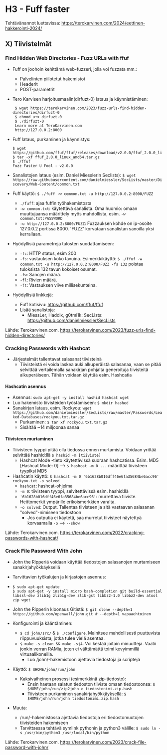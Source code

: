 # H3 - Fuff faster

Tehtävänannot luettavissa: https://terokarvinen.com/2024/eettinen-hakkerointi-2024/

## X) Tiivistelmät

### Find Hidden Web Directories - Fuzz URLs with ffuf
 - Fuff on joohoin kehittämä web-fuzzeri, jolla voi fuzzata mm.:
   - Palvelinten piilotetut hakemistot
   - Headerit
   - POST-parametrit

 - Tero Karvisen harjoitusmaalin(dirfuzt-0) lataus ja käynnistäminen:
   ````   
    $ wget https://terokarvinen.com/2023/fuzz-urls-find-hidden-directories/dirfuzt-0
    $ chmod u+x dirfuzt-0
    $ ./dirfuzt-0
    Learn more at TeroKarvinen.com
    http://127.0.0.2:8000
   ````
 - Fuff lataus, purkaminen ja käynnistys:
   ````
   $ wget https://github.com/ffuf/ffuf/releases/download/v2.0.0/ffuf_2.0.0_linux_amd64.tar.gz
   $ tar -xf ffuf_2.0.0_linux_amd64.tar.gz
   $ ./ffuf
   Fuzz Faster U Fool - v2.0.0
   ````
 - Sanalistojen lataus (esim. Daniel Miesslerin Seclists): ``$ wget https://raw.githubusercontent.com/danielmiessler/SecLists/master/Discovery/Web-Content/common.txt``
 - Fuff käyttö: ``$ ./fuff -w common.txt -u http://127.0.0.2:8000/FUZZ``
   - ``./fuff``: ajaa fuffin työhakemistosta
   - ``-w common.txt``: käytettävä sanalista. Oma huomio: omaan muuttujaansa määrittely myös mahdollista, esim. ``-w common.txt:PASSWORD``
   - ``-u http://127.0.0.2:8000/FUZZ``: Fuzzauksen kohde on ip-osoite 127.0.0.2 portissa 8000. 'FUZZ' korvataan sanalistan sanoilla yksi kerrallaan. 
 - Hyödyllisiä parametreja tulosten suodattamiseen:
   - ``-fc``: HTTP status, esim 200
   - ``-fs``: vastauksen koko tavuina. Esimerkkikäyttö: ``$ ./ffuf -w common.txt -u http://127.0.0.2:8000/FUZZ -fs 132`` poistaa tuloksista 132 tavun kokoiset osumat.
   - ``-fw``: Sanojen määrä.
   - ``-fl``: Rivien määrä.
   - ``-ft``: Vastauksen viive millisekunteina.
  
- Hyödyllisiä linkkejä:
  - Fuff kotisivu: https://github.com/ffuf/ffuf
  - Lisää sanalistoja:
    - MiessLer, Haddix, g0tmi1k: SecLists: https://github.com/danielmiessler/SecLists

Lähde: Terokarvinen.com. https://terokarvinen.com/2023/fuzz-urls-find-hidden-directories/

### Cracking Passwords with Hashcat

 - Järjestelmät tallentavat salasanat tiivisteinä
   - Tiivisteistä ei voida laskea auki alkuperäistä salasanaa, vaan se pitää selvittää vertailemalla sanakirjan pohjalta generoituja tiivisteitä alkuperäiseen. Tähän voidaan käyttää esim. Hashcatia

 #### Hashcatin asennus
 
 - Asennus: ``sudo apt-get -y install hashid hashcat wget``
 - Luo hakemisto tiivisteiden työstämiseen: ``$ mkdir hashed``
 - Sanakirjan lataus, esim. Rockyou: ``wget https://github.com/danielmiessler/SecLists/raw/master/Passwords/Leaked-Databases/rockyou.txt.tar.gz``
   - Purkaminen: ``$ tar xf rockyou.txt.tar.gz``
   - Sisältää ~14 miljoonaa sanaa

  #### Tiivisteen murtaminen

  - Tiivisteen tyyppi pitää olla tiedossa ennen murtamista. Voidaan yrittää selvittää hashid:llä ``$ hashid -m [tiiviste]``
    - Hashcat Mode -tieto käytettävissä suoraan hashcatissa. Esim. MD5 [Hashcat Mode: 0] --> ``$ hashcat -m 0 ...`` määrittää tiivisteen tyypiksi MD5
  - Hashcatin käyttö: ``$ hashcat -m 0 '6b1628b016dff46e6fa35684be6acc96' rockyou.txt -o solved``
    - ``hashcat``: hashcat-ohjelma
    - ``-m 0``: tiivisteen tyyppi, selvitettävissä esim. hashid:llä
    - ``'6b1628b016dff46e6fa35684be6acc96'``: murrettava tiiviste. Heittomerkit ympärille erikoismerkkien varalta.
    - ``-o solved``: Output. Tallentaa tiivisteen ja sitä vastaavan salasanan "solved"-nimiseen tiedostoon
      - Jos outputia ei käytetä, saa murretut tiivisteet näytettyä korvaamalla ``-o`` -->  ``--show``

Lähde: Terokarvinen.com. https://terokarvinen.com/2022/cracking-passwords-with-hashcat/
  
### Crack File Password With John

 - John the Ripperiä voidaan käyttää tiedostojen salasanojen murtamiseen sanakirjahyökkäyksellä
 - Tarvittavien työkalujen ja kirjastojen asennus:
  - ````
    $ sudo apt-get update
    $ sudo apt-get -y install micro bash-completion git build-essential libssl-dev zlib1g zlib1g-dev zlib-gst libbz2-1.0 libbz2-dev atool zip wget
    ````
 - John the Ripperin kloonaus Gitistä: ``$ git clone --depth=1 https://github.com/openwall/john.git # --depth=1 vapaaehtoinen``
 - Konfigurointi ja kääntäminen:
   - ``$ cd john/src/`` & ``$ ./configure``. Mainitsee mahdollisesti puuttuvista riippuvuuksista, jotka tulee vielä asentaa.
   - ``$ make -s clean && make -sj4``. Voi kestää joitain minuutteja. Vaatii jonkin verran RAMia, joten ei välttämättä toimi kevyimmillä virtuaalikoneilla.
     - Luo /john/-hakemistoon ajettavia tiedostoja ja scriptejä
 - Käyttö: ``$ $HOME/john/run/john``
   - Kaksivaiheinen prosessi (esimerkkinä zip-tiedosto):
     - Ensin haetaan salatun tiedoston tiiviste omaan tiedostoonsa: ``$ $HOME/john/run/zip2john > tiedostonimi.zip.hash``
     - Tiivisteen purkaminen sanakirjahyökkäyksellä: ``$ $HOME/john/run/john tiedostonimi.zip.hash``
    
 - Muuta:
   - /run/-hakemistossa ajettavia tiedostoja eri tiedostomuotojen tiivisteiden hakemiseen
   - Tarvittaessa tehtävä symlink pythonin ja python3 välille: ``$ sudo ln -s /usr/bin/python3 /usr/local/bin/python``
 
Lähde: Terokarvinen.com. https://terokarvinen.com/2023/crack-file-password-with-john/


